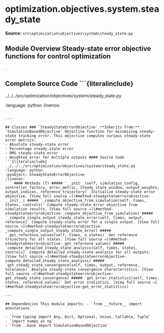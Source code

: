 # optimization.objectives.system.steady_state

**Source:** `src\optimization\objectives\system\steady_state.py`

## Module Overview Steady-state error objective functions for control optimization

.

## Complete Source Code ```{literalinclude}

../../../src/optimization/objectives/system/steady_state.py


:language: python
:linenos:
```

---

## Classes ### `SteadyStateErrorObjective` **Inherits from:** `SimulationBasedObjective` Objective function for minimizing steady-state tracking error. This objective computes various steady-state error metrics:
- Absolute steady-state error
- Percentage steady-state error
- RMS steady-state error
- Weighted error for multiple outputs #### Source Code ```{literalinclude} ../../../src/optimization/objectives/system/steady_state.py
:language: python
:pyobject: SteadyStateErrorObjective
:linenos:
``` #### Methods (7) ##### `__init__(self, simulation_config, controller_factory, error_metric, steady_state_window, output_weights, output_indices, reference_trajectory)` Initialize steady-state error objective. [View full source →](#method-steadystateerrorobjective-__init__) ##### `_compute_objective_from_simulation(self, times, states, controls)` Compute steady-state error objective from simulation results. [View full source →](#method-steadystateerrorobjective-_compute_objective_from_simulation) ##### `_compute_single_output_steady_state_error(self, times, output, reference)` Compute steady-state error for a single output. [View full source →](#method-steadystateerrorobjective-_compute_single_output_steady_state_error) ##### `_get_reference_values(self, times, n_states)` Get reference trajectory for all states. [View full source →](#method-steadystateerrorobjective-_get_reference_values) ##### `compute_detailed_steady_state_analysis(self, times, states, controls)` Compute detailed steady-state analysis for all outputs. [View full source →](#method-steadystateerrorobjective-compute_detailed_steady_state_analysis) ##### `get_steady_state_convergence(self, times, output, reference, tolerance)` Analyze steady-state convergence characteristics. [View full source →](#method-steadystateerrorobjective-get_steady_state_convergence) ##### `get_error_statistics(self, times, states, reference_values)` Get error statistics. [View full source →](#method-steadystateerrorobjective-get_error_statistics)

---

## Dependencies This module imports: - `from __future__ import annotations`

- `from typing import Any, Dict, Optional, Union, Callable, Tuple`
- `import numpy as np`
- `from ..base import SimulationBasedObjective`
